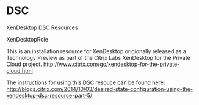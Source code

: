 # DSC

XenDesktop DSC Resources

XenDesktopRole

This is an installation resource for XenDesktop origionally released as a Technology Preview 
as part of the Citrix Labs XenDesktop for the Private Cloud project.
http://www.citrix.com/go/xendesktop-for-the-private-cloud.html

The instructions for using this DSC resouce can be found here: 
http://blogs.citrix.com/2014/10/03/desired-state-configuration-using-the-xendesktop-dsc-resource-part-5/


